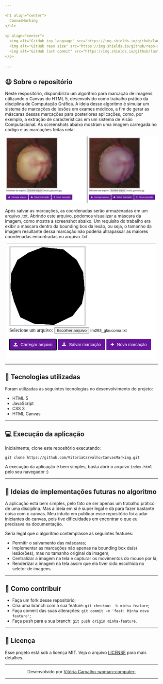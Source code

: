 ```yaml
---

<h1 align="center">
  CanvasMarking
</h1>

<p align="center">
  <img alt="GitHub top language" src="https://img.shields.io/github/languages/top/VitoriaCarvalho/CanvasMarking">
  <img alt="GitHub repo size" src="https://img.shields.io/github/repo-size/VitoriaCarvalho/CanvasMarking">
  <img alt="GitHub last commit" src="https://img.shields.io/github/last-commit/VitoriaCarvalho/CanvasMarking">
</p>

---
```


## :smiley: Sobre o repositório

Neste respositório, disponibilizo um algoritmo para marcação de imagens utilizando o Canvas do HTML 5, desenvolvido como trabalho prático da disciplina de Computação Gráfica. A ideia desse algoritmo é simular um sistema de marcações de lesões em exames médicos, a fim de gerar as máscaras dessas marcações para posteriores aplicações, como, por exemplo, a extração de características em um sistema de Visão Computacional. As screenshots abaixo mostram uma imagem carregada no código e as marcações feitas nela:

<p align="center">
  <img src="./example-images/canvas-marking.png"/>
</p>

Após salvar as marcações, as coordenadas serão armazenadas em um arquivo .txt. Abrindo este arquivo, podemos visualizar a máscara da imagem, como mostra a screenshot abaixo. Um requisito do trabalho era exibir a máscara dentro da bounding box da lesão, ou seja, o tamanho da imagem resultante dessa marcação não poderia ultrapassar as maiores coordenadas encontradas no arquivo .txt.

<p align="center">
  <img src="./example-images/canvas-marking-2.png"/>
</p>

---

## :rocket: Tecnologias utilizadas

<p align="justify">Foram utilizadas as seguintes tecnologias no desenvolvimento do projeto:</p>

- HTML 5
- JavaScript
- CSS 3
- HTML Canvas

---

## :computer: Execução da aplicação

Inicialmente, clone este repositório executando:

    git clone https://github.com/VitoriaCarvalho/CanvasMarking.git
    
A execução da aplicação é bem simples, basta abrir o arquivo `index.html` pelo seu navegador :)

---

## :pencil: Ideias de implementações futuras no algoritmo

A aplicação está bem simples, pelo fato de ser apenas um trabalho prático de uma disciplina. Mas a ideia em si é super legal e dá para fazer bastante coisa com o canvas. Meu intuito em publicar esse repositório foi ajudar iniciantes do canvas, pois tive dificuldades em encontrar o que eu precisava na documentação.

Seria legal que o algoritmo contemplasse as seguintes features:

- Permitir o salvamento das máscaras;
- Implementar as marcações não apenas na bounding box da(s) lesão(ões), mas no tamanho original da imagem;
- Centralizar a imagem na tela e capturar os movimentos do mouse por lá;
- Renderizar a imagem na tela assim que ela tiver sido escolhida no seletor de imagens.

---

## :muscle: Como contribuir

- Faça um fork desse repositório;
- Cria uma branch com a sua feature: `git checkout -b minha-feature`;
- Faça commit das suas alterações: `git commit -m 'feat: Minha nova feature'`;
- Faça push para a sua branch: `git push origin minha-feature`.

---

## :memo: Licença

Esse projeto está sob a licença MIT. Veja o arquivo [LICENSE](https://github.com/VitoriaCarvalho/CanvasMarking/blob/master/LICENSE) para mais detalhes.

---

<p align="center">Desenvolvido por <a href="https://www.linkedin.com/in/vit%C3%B3ria-carvalho-90210b19a/">Vitória Carvalho :woman::computer:</a></p>

---
